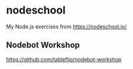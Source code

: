# nodeschool
My Node.js exercises from https://nodeschool.io/

## Nodebot Workshop
https://github.com/tableflip/nodebot-workshop
